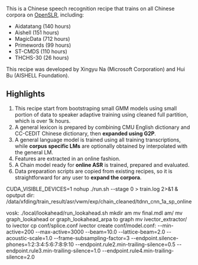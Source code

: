 This is a Chinese speech recognition recipe that trains on all Chinese corpora on [OpenSLR](http://www.openslr.org), including:
* Aidatatang (140 hours)
* Aishell (151 hours)
* MagicData (712 hours)
* Primewords (99 hours)
* ST-CMDS (110 hours)
* THCHS-30 (26 hours)

This recipe was developed by Xingyu Na (Microsoft Corporation) and Hui Bu (AISHELL Foundation).

## Highlights

1. This recipe start from bootstraping small GMM models using small portion of data to speaker adaptive training using cleaned full partition, which is over 1k hours.
2. A general lexicon is prepared by combining CMU English dictionary and CC-CEDIT Chinese dictionary, then **expanded using G2P**.
3. A general language model is trained using all training transcriptions, while **corpus specific LMs** are optionally obtained by interpolated with the general LM.
4. Features are extracted in an online fashion.
5. A Chain model ready for **online ASR** is trained, prepared and evaluated.
6. Data preparation scripts are copied from existing recipes, so it is straightforward for any user to **expand the corpora**.

CUDA_VISIBLE_DEVICES=1 nohup ./run.sh --stage 0 > train.log 2>&1 &
oputput dir: /data/xfding/train_result/asr/vwm/exp/chain_cleaned/tdnn_cnn_1a_sp_online

vosk: 
./local/lookahead/run_lookahead.sh
mkdir am
mv final.mdl am/
mv graph_lookahead or graph_lookahead_arpa to graph
mv ivector_extractor/ to ivector
cp conf/splice.conf ivector
create conf/model.conf:
--min-active=200
--max-active=3000
--beam=10.0
--lattice-beam=2.0
--acoustic-scale=1.0
--frame-subsampling-factor=3
--endpoint.silence-phones=1:2:3:4:5:6:7:8:9:10
--endpoint.rule2.min-trailing-silence=0.5
--endpoint.rule3.min-trailing-silence=1.0
--endpoint.rule4.min-trailing-silence=2.0
